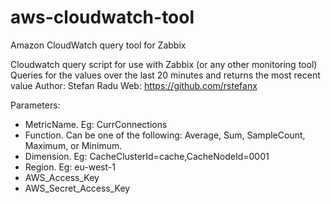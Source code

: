 aws-cloudwatch-tool
===================

Amazon CloudWatch query tool for Zabbix

Cloudwatch query script for use with Zabbix (or any other monitoring tool)
Queries for the values over the last 20 minutes and returns the most recent value
Author: Stefan Radu
Web: https://github.com/rstefanx

Parameters:
- MetricName. Eg: CurrConnections
- Function. Can be one of the following: Average, Sum, SampleCount, Maximum, or Minimum.
- Dimension. Eg: CacheClusterId=cache,CacheNodeId=0001
- Region. Eg: eu-west-1
- AWS_Access_Key
- AWS_Secret_Access_Key
